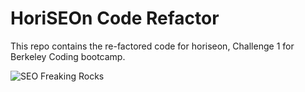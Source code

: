 # HoriSEOn Code Refactor

This repo contains the re-factored code for horiseon, Challenge 1 for Berkeley Coding bootcamp.

![SEO Freaking Rocks](https://github.com/tedpedersen/horiseon-code-refact/blob/master/assets/images/readme.png)
